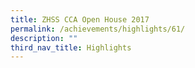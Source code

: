 ```yaml
---
title: ZHSS CCA Open House 2017
permalink: /achievements/highlights/61/
description: ""
third_nav_title: Highlights
---
```

